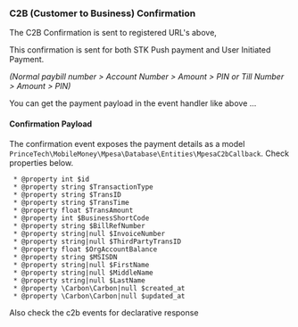 ### C2B (Customer to Business) Confirmation

The C2B Confirmation is sent to registered URL's above, 

This confirmation is sent for both STK Push payment and User Initiated Payment.

_(Normal paybill number > Account Number > Amount > PIN or Till Number > Amount  > PIN)_

You can get the payment payload in the event handler like above ...

#### Confirmation Payload

The confirmation event exposes the payment details as a model `PrinceTech\MobileMoney\Mpesa\Database\Entities\MpesaC2bCallback`.
Check properties below.

```
 * @property int $id
 * @property string $TransactionType
 * @property string $TransID
 * @property string $TransTime
 * @property float $TransAmount
 * @property int $BusinessShortCode
 * @property string $BillRefNumber
 * @property string|null $InvoiceNumber
 * @property string|null $ThirdPartyTransID
 * @property float $OrgAccountBalance
 * @property string $MSISDN
 * @property string|null $FirstName
 * @property string|null $MiddleName
 * @property string|null $LastName
 * @property \Carbon\Carbon|null $created_at
 * @property \Carbon\Carbon|null $updated_at
```

Also check the c2b events for declarative response
